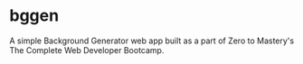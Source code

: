 # bggen
A simple Background Generator web app built as a part of Zero to Mastery's The Complete Web Developer Bootcamp.
